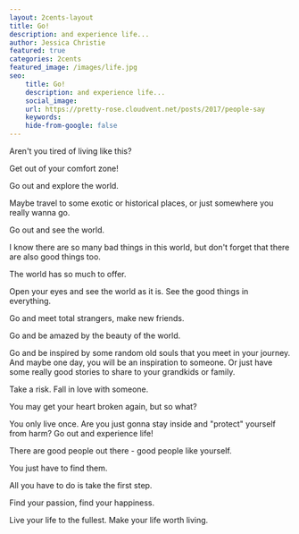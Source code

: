 ```yaml
---
layout: 2cents-layout
title: Go!
description: and experience life...
author: Jessica Christie
featured: true
categories: 2cents
featured_image: /images/life.jpg
seo:
    title: Go!
    description: and experience life...
    social_image:
    url: https://pretty-rose.cloudvent.net/posts/2017/people-say
    keywords:
    hide-from-google: false
---
```

Aren't you tired of living like this?

Get out of your comfort zone!

Go out and explore the world.

Maybe travel to some exotic or historical places, or just somewhere you really wanna go.

Go out and see the world.

I know there are so many bad things in this world, but don't forget that there are also good things too.

The world has so much to offer.

Open your eyes and see the world as it is. See the good things in everything.

Go and meet total strangers, make new friends.

Go and be amazed by the beauty of the world.

Go and be inspired by some random old souls that you meet in your journey. And maybe one day, you will be an inspiration to someone. Or just have some really good stories to share to your grandkids or family.

Take a risk. Fall in love with someone.

You may get your heart broken again, but so what?

You only live once. Are you just gonna stay inside and "protect" yourself from harm? Go out and experience life!

There are good people out there - good people like yourself.

You just have to find them.

All you have to do is take the first step.

Find your passion, find your happiness.

Live your life to the fullest. Make your life worth living.

&nbsp;

